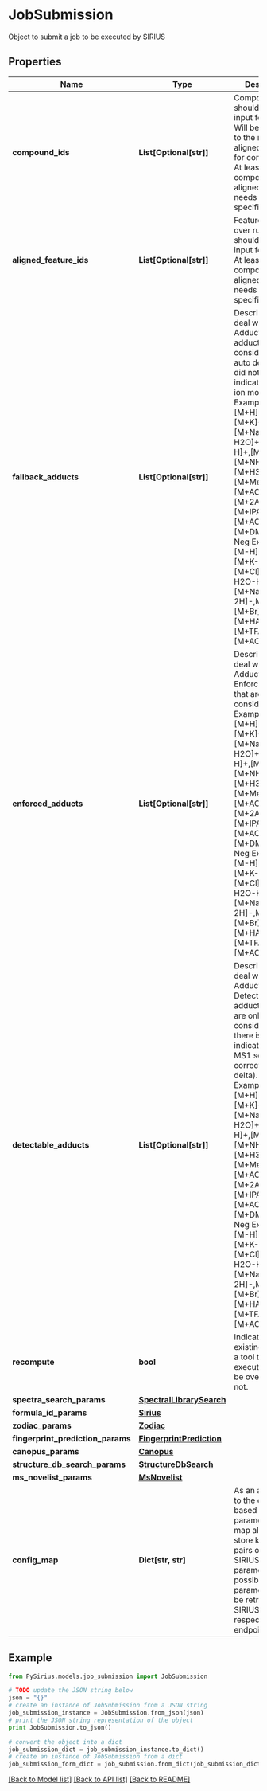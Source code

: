 # JobSubmission

Object to submit a job to be executed by SIRIUS

## Properties

Name | Type | Description | Notes
------------ | ------------- | ------------- | -------------
**compound_ids** | **List[Optional[str]]** | Compounds that should be the input for this Job  Will be converted to the respective alignedFeatureIds for computation.   At least one compoundId or alignedFeatureId needs to be specified. | [optional] 
**aligned_feature_ids** | **List[Optional[str]]** | Features (aligned over runs) that should be the input for this Job   At least one compoundId or alignedFeatureId needs to be specified. | [optional] 
**fallback_adducts** | **List[Optional[str]]** | Describes how to deal with Adducts: Fallback adducts are considered if the auto detection did not find any indication for an ion mode.  Pos Examples: [M+H]+,[M]+,[M+K]+,[M+Na]+,[M+H-H2O]+,[M+Na2-H]+,[M+2K-H]+,[M+NH4]+,[M+H3O]+,[M+MeOH+H]+,[M+ACN+H]+,[M+2ACN+H]+,[M+IPA+H]+,[M+ACN+Na]+,[M+DMSO+H]+  Neg Examples: [M-H]-,[M]-,[M+K-2H]-,[M+Cl]-,[M-H2O-H]-,[M+Na-2H]-,M+FA-H]-,[M+Br]-,[M+HAc-H]-,[M+TFA-H]-,[M+ACN-H]- | [optional] 
**enforced_adducts** | **List[Optional[str]]** | Describes how to deal with Adducts:  Enforced adducts that are always considered.  Pos Examples: [M+H]+,[M]+,[M+K]+,[M+Na]+,[M+H-H2O]+,[M+Na2-H]+,[M+2K-H]+,[M+NH4]+,[M+H3O]+,[M+MeOH+H]+,[M+ACN+H]+,[M+2ACN+H]+,[M+IPA+H]+,[M+ACN+Na]+,[M+DMSO+H]+  Neg Examples: [M-H]-,[M]-,[M+K-2H]-,[M+Cl]-,[M-H2O-H]-,[M+Na-2H]-,M+FA-H]-,[M+Br]-,[M+HAc-H]-,[M+TFA-H]-,[M+ACN-H]- | [optional] 
**detectable_adducts** | **List[Optional[str]]** | Describes how to deal with Adducts: Detectable adducts which are only considered if there is an indication in the MS1 scan (e.g. correct mass delta).  Pos Examples: [M+H]+,[M]+,[M+K]+,[M+Na]+,[M+H-H2O]+,[M+Na2-H]+,[M+2K-H]+,[M+NH4]+,[M+H3O]+,[M+MeOH+H]+,[M+ACN+H]+,[M+2ACN+H]+,[M+IPA+H]+,[M+ACN+Na]+,[M+DMSO+H]+  Neg Examples: [M-H]-,[M]-,[M+K-2H]-,[M+Cl]-,[M-H2O-H]-,[M+Na-2H]-,M+FA-H]-,[M+Br]-,[M+HAc-H]-,[M+TFA-H]-,[M+ACN-H]- | [optional] 
**recompute** | **bool** | Indicate if already existing result for a tool to be executed should be overwritten or not. | [optional] 
**spectra_search_params** | [**SpectralLibrarySearch**](SpectralLibrarySearch.md) |  | [optional] 
**formula_id_params** | [**Sirius**](Sirius.md) |  | [optional] 
**zodiac_params** | [**Zodiac**](Zodiac.md) |  | [optional] 
**fingerprint_prediction_params** | [**FingerprintPrediction**](FingerprintPrediction.md) |  | [optional] 
**canopus_params** | [**Canopus**](Canopus.md) |  | [optional] 
**structure_db_search_params** | [**StructureDbSearch**](StructureDbSearch.md) |  | [optional] 
**ms_novelist_params** | [**MsNovelist**](MsNovelist.md) |  | [optional] 
**config_map** | **Dict[str, str]** | As an alternative to the object based parameters, this map allows to store key value pairs  of ALL SIRIUS parameters. All possible parameters can be retrieved from SIRIUS via the respective endpoint. | [optional] 

## Example

```python
from PySirius.models.job_submission import JobSubmission

# TODO update the JSON string below
json = "{}"
# create an instance of JobSubmission from a JSON string
job_submission_instance = JobSubmission.from_json(json)
# print the JSON string representation of the object
print JobSubmission.to_json()

# convert the object into a dict
job_submission_dict = job_submission_instance.to_dict()
# create an instance of JobSubmission from a dict
job_submission_form_dict = job_submission.from_dict(job_submission_dict)
```
[[Back to Model list]](../README.md#documentation-for-models) [[Back to API list]](../README.md#documentation-for-api-endpoints) [[Back to README]](../README.md)


